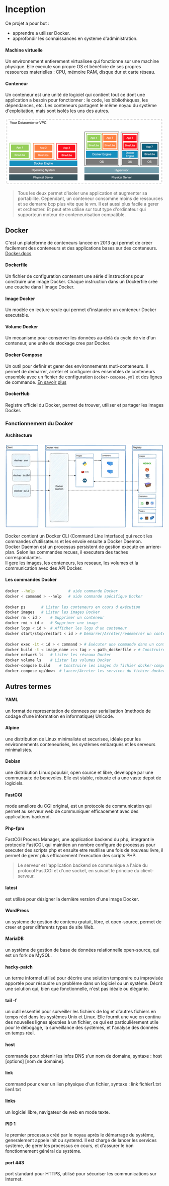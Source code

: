 # Inception

Ce projet a pour but :   
- apprendre a utiliser Docker.  
- approfondir les connaissances en systeme d'administration.  

#### Machine virtuelle
Un environnement entierement virtualisee qui fonctionne sur une machine physique. Elle execute son propre OS et bénéficie de ses propres ressources materielles : CPU, mémoire RAM, disque dur et carte réseau.  

#### Conteneur
Un conteneur est une unité de logiciel qui contient tout ce dont une application a besoin pour fonctionner : le code, les bibliothèques, les dépendances, etc. Les conteneurs partagent le même noyau du système d'exploitation, mais sont isolés les uns des autres.  

![](./img.webp)

>Tous les deux permet d'isoler une application et augmenter sa portabilite. Cependant, un conteneur consomme moins de ressources et se demarre bcp plus vite que le vm. Il est aussi plus facile a gerer et orchestrer. Et peut etre utilise sur tout type d'ordinateur qui supporteun moteur de conteneurisation compatible.  

## Docker
C'est un plateforme de conteneurs lancee en 2013 qui permet de creer facilement des conteneurs et des applications bases sur des conteneurs. [Docker.docs](https://docs.docker.com/desktop/)  

#### Dockerfile
Un fichier de configuration contenant une série d'instructions pour construire une image Docker. Chaque instruction dans un Dockerfile crée une couche dans l'image Docker.

#### Image Docker
Un modèle en lecture seule qui permet d'instancier un conteneur Docker executable.

#### Volume Docker
Un mecanisme pour conserver les données au-delà du cycle de vie d'un conteneur, une unite de stockage cree par Docker.  

#### Docker Compose
Un outil pour definir et gerer des environnements muti-conteneurs. Il permet de demarrer, arreter et configurer des ensembles de conteneurs ensemble avec un fichier de configuration `Docker-compose.yml` et des lignes de commande. [En savoir plus](https://datascientest.com/docker-compose-tout-savoir)  

#### DockerHub
Registre officiel du Docker, permet de trouver, utiliser et partager les images Docker.   

### Fonctionnement du Docker

#### Architecture  
![](./docker-architecture.webp)

Docker contient un Docker CLI (Command Line Interface) qui recoit les commandes d'utilisateurs et les envoie ensuite a Docker Daemon.  
Docker Daemon est un processus persistent de gestion execute en arriere-plan. Selon les commandes recues, il executera des taches correspondantes.  
Il gere les images, les conteneurs, les reseaux, les volumes et la communication avec des API Docker.

#### Les commandes Docker
```bash
docker --help				# aide commande Docker 
docker < command > --help   # aide commande spécifique Docker

docker ps		# Lister les conteneurs en cours d'exécution
docker images	# Lister les images Docker
docker rm < id >	# Supprimer un conteneur
docker rmi < id >	# Supprimer une image
docker logs < id >	# Afficher les logs d'un conteneur
docker start/stop/restart < id > # Démarrer/Arreter/redemarrer un conteneur

docker exec -it < id > < command > # Exécuter une commande dans un conteneur
docker build -t < image_name >:< tag > < path_dockerfile > # Construire une image à partir d'un Dockerfile
docker network ls	# Lister les réseaux Docker
docker volume ls	# Lister les volumes Docker
docker-compose build	# Construire les images du fichier docker-compose.yml
docker-compose up/down	# Lancer/Arreter les services du fichier docker-compose.yml

```


## Autres termes
#### YAML
un format de representation de donnees par serialisation (methode de codage d'une information en informatique) Unicode.  
#### Alpine
une distribution de Linux minimaliste et securisee, idéale pour les environnements conteneurisés, les systèmes embarqués et les serveurs minimalistes.  
#### Debian
une distribution Linux populair, open source et libre, developpe par une communaute de benevoles. Elle est stable, robuste et a une vaste depot de logiciels.  
#### FastCGI
mode ameliore du CGI original, est un protocole de communication qui permet au serveur web de communiquer efficacement avec des applications backend.  
#### Php-fpm
FastCGI Process Manager, une application backend du php, integrant le protocole FastCGI, qui maintien un nombre configure de processus pour executer des scripts php et ensuite etre reutilise une fois de nouveau livre, il permet de gerer plus efficacement l'execution des scripts PHP.  

>Le serveur et l'application backend se communique a l'aide du protocol FastCGI et d'une socket, en suivant le principe du client-serveur.  

#### latest
est utilisé pour désigner la dernière version d'une image Docker.  
#### WordPress
un systeme de gestion de contenu gratuit, libre, et open-source, permet de creer et gerer differents types de site Web.  
#### MariaDB
un système de gestion de base de données relationnelle open-source, qui est un fork de MySQL.  
#### hacky-patch
un terme informel utilisé pour décrire une solution temporaire ou improvisée apportée pour résoudre un problème dans un logiciel ou un système. Décrit une solution qui, bien que fonctionnelle, n'est pas idéale ou élégante.  
#### tail -f
un outil essentiel pour surveiller les fichiers de log et d'autres fichiers en temps réel dans les systèmes Unix et Linux. Elle fournit une vue en continu des nouvelles lignes ajoutées à un fichier, ce qui est particulièrement utile pour le débogage, la surveillance des systèmes, et l'analyse des données en temps réel.  
#### host
commande pour obtenir les infos DNS s'un nom de domaine, syntaxe : host [options] [nom de domaine].  
#### link
command pour creer un lien physique d'un fichier, syntaxe : link fichier1.txt lien1.txt  
#### links
un logiciel libre, navigateur de web en mode texte.  
#### PID 1
le premier processus créé par le noyau après le démarrage du système, generalement appele init ou systemd. Il est chargé de lancer les services système, de gérer les processus en cours, et d'assurer le bon fonctionnement général du système.  
#### port 443
port standard pour HTTPS, utilisé pour sécuriser les communications sur Internet.  
